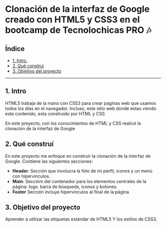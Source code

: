 # Clonación de la interfaz de Google creado con HTML5 y CSS3 en el bootcamp de Tecnolochicas PRO 🎶

## Índice

* [1. Intro.](https://github.com/DanCCastillo/Clonaciondeinterfazdegoogle#1-intro)
* [2. Qué construi ](#)
* [3. Objetivo del proyecto](#)

****

## 1. Intro
HTML5 trabaja de la mano con CSS3 para crear paginas web que usamos todos los días en el navegador. Incluso, este sitio web donde estas viendo este contenido, esta construido por HTML y CSS

En este proyecto, con los conocimientos de HTML y CSS realicé la clonación de la interfaz de Google

## 2. Qué construí
En este proyecto me enfoque en construir la clonación de la interfaz de Google.
Contiene las siguientes secciones:

* **Header**: Sección que involucra la foto de mi perfil, iconos y un menú con hipervinculos.
* **Main**: Seccióm del contenedor para los elementos centrales de la página: logo. barra de búsqueda, iconos y botones.
* **Footer** Sección incluye hipervinculos al final de la página

## 3. Objetivo del proyecto
Aprender a utilizar las etiquetas estándar de HTML5 Y los estilos de CSS3.
